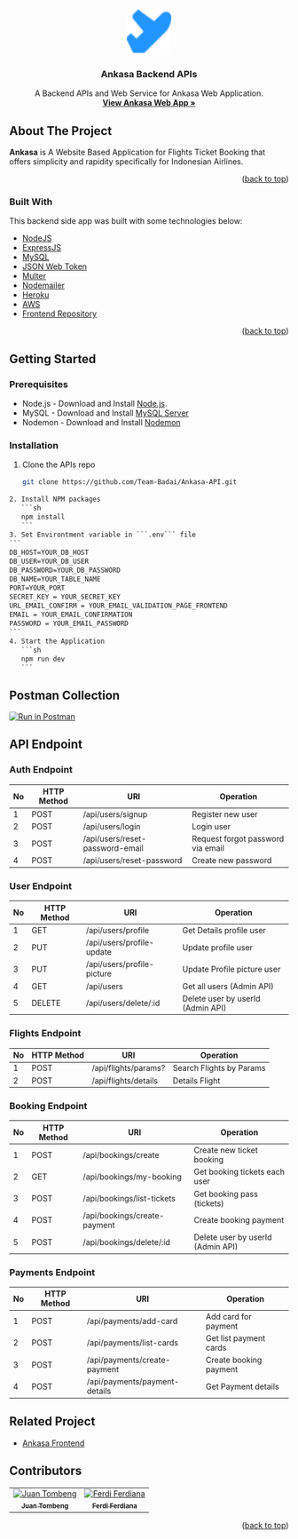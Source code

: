 <div id="top"></div>

<!-- PROJECT LOGO -->
<br />
<div align="center">
  <a href="https://github.com/Team-Badai/Ankasa-app">
    <img src="./assets/logoLg.png" alt="AnkasaLogo" width="80" height="80">
  </a>

  <h3 align="center">Ankasa Backend APIs</h3>

  <p align="center">
    A Backend APIs and Web Service for Ankasa Web Application.
    <br />
    <a href="https://github.com/Team-Badai/Ankasa-app"><strong>View Ankasa Web App »</strong></a>
    <br />

  </p>
</div>

## About The Project

**Ankasa** is A Website Based Application for Flights Ticket Booking that offers simplicity and rapidity specifically for Indonesian Airlines.

<p align="right">(<a href="#top">back to top</a>)</p>

### Built With

This backend side app was built with some technologies below:

- [NodeJS](https://nodejs.org/)
- [ExpressJS](https://expressjs.com/)
- [MySQL](https://www.mysql.com/)
- [JSON Web Token](https://jwt.io/)
- [Multer](https://www.npmjs.com/package/multer)
- [Nodemailer](https://nodemailer.com/about/)
- [Heroku](https://www.heroku.com/)
- [AWS](https://aws.amazon.com/id/)
- [Frontend Repository](https://github.com/Team-Badai/Ankasa-app)

<p align="right">(<a href="#top">back to top</a>)</p>

## Getting Started

### Prerequisites

- Node.js - Download and Install [Node.js](https://nodejs.org/en/).
- MySQL - Download and Install [MySQL Server](https://www.mysql.com/downloads/)
- Nodemon - Download and Install [Nodemon](https://www.npmjs.com/package/nodemon)

### Installation

1. Clone the APIs repo
   ```sh
   git clone https://github.com/Team-Badai/Ankasa-API.git
   ```

````
2. Install NPM packages
   ```sh
   npm install
   ```
3. Set Environtment variable in ```.env``` file
```
DB_HOST=YOUR_DB_HOST
DB_USER=YOUR_DB_USER
DB_PASSWORD=YOUR_DB_PASSWORD
DB_NAME=YOUR_TABLE_NAME
PORT=YOUR_PORT
SECRET_KEY = YOUR_SECRET_KEY
URL_EMAIL_CONFIRM = YOUR_EMAIL_VALIDATION_PAGE_FRONTEND
EMAIL = YOUR_EMAIL_CONFIRMATION
PASSWORD = YOUR_EMAIL_PASSWORD
```
4. Start the Application
   ```sh
   npm run dev
   ```
````

## Postman Collection

[![Run in Postman](https://run.pstmn.io/button.svg)](https://documenter.getpostman.com/view/11726764/UVsEUoz7#128cf4ef-3a94-4eb8-87bc-552d7383c02b)

## API Endpoint

### Auth Endpoint

| No  | HTTP Method | URI                             | Operation                         |
| --- | ----------- | ------------------------------- | --------------------------------- |
| 1   | POST        | /api/users/signup               | Register new user                 |
| 2   | POST        | /api/users/login                | Login user                        |
| 3   | POST        | /api/users/reset-password-email | Request forgot password via email |
| 4   | POST        | /api/users/reset-password       | Create new password               |

### User Endpoint

| No  | HTTP Method | URI                        | Operation                         |
| --- | ----------- | -------------------------- | --------------------------------- |
| 1   | GET         | /api/users/profile         | Get Details profile user          |
| 2   | PUT         | /api/users/profile-update  | Update profile user               |
| 3   | PUT         | /api/users/profile-picture | Update Profile picture user       |
| 4   | GET         | /api/users                 | Get all users (Admin API)         |
| 5   | DELETE      | /api/users/delete/:id      | Delete user by userId (Admin API) |

### Flights Endpoint

| No  | HTTP Method | URI                  | Operation                |
| --- | ----------- | -------------------- | ------------------------ |
| 1   | POST        | /api/flights/params? | Search Flights by Params |
| 2   | POST        | /api/flights/details | Details Flight           |

### Booking Endpoint

| No  | HTTP Method | URI                          | Operation                         |
| --- | ----------- | ---------------------------- | --------------------------------- |
| 1   | POST        | /api/bookings/create         | Create new ticket booking         |
| 2   | GET         | /api/bookings/my-booking     | Get booking tickets each user     |
| 3   | POST        | /api/bookings/list-tickets   | Get booking pass (tickets)        |
| 4   | POST        | /api/bookings/create-payment | Create booking payment            |
| 5   | POST        | /api/bookings/delete/:id     | Delete user by userId (Admin API) |

### Payments Endpoint

| No  | HTTP Method | URI                           | Operation              |
| --- | ----------- | ----------------------------- | ---------------------- |
| 1   | POST        | /api/payments/add-card        | Add card for payment   |
| 2   | POST        | /api/payments/list-cards      | Get list payment cards |
| 3   | POST        | /api/payments/create-payment  | Create booking payment |
| 4   | POST        | /api/payments/payment-details | Get Payment details    |

## Related Project

- [Ankasa Frontend](https://github.com/Team-Badai/Ankasa-app)

## Contributors

<center>
  <table>
    <tr>
      <td align="center">
        <a href="https://github.com/JuanTombeng">
          <img width="100" src="https://avatars.githubusercontent.com/u/48963648?v=4" alt="Juan Tombeng"><br/>
          <sub><b>Juan Tombeng</b></sub>
        </a>
      </td>
      <td align="center">
        <a href="https://github.com/ferdianfh">
          <img width="100" src="https://avatars.githubusercontent.com/u/71470787?s=96&v=4" alt="Ferdi Ferdiana"><br/>
          <sub><b>Ferdi Ferdiana</b></sub>
        </a>
      </td>
    </tr>

  </table>
</center>

<p align="right">(<a href="#top">back to top</a>)</p>
